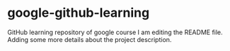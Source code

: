 # google-github-learning
GitHub learning repository of google course
I am editing the README file. Adding some more details about the project description.
